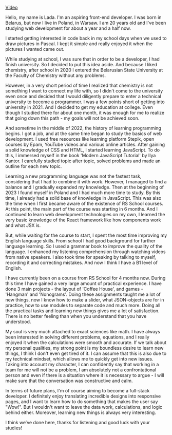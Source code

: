 [Video](https://youtu.be/kYoQuNojbl0)

Hello, my name is Lada. I'm an aspiring front-end developer. I was born in Belarus, but now I live in Poland, in Warsaw. I am 20 years old and I've been studying web development for about a year and a half now.

I started getting interested in code back in my school days when we used to draw pictures in Pascal. I kept it simple and really enjoyed it when the pictures I wanted came out.

While studying at school, I was sure that in order to be a developer, I had finish university. So I decided to put this idea aside. And because I liked chemistry, after school in 2020 I entered the Belarusian State University at the Faculty of Chemistry without any problems.

However, in a very short period of time I realized that chemistry is not something I want to connect my life with, so I didn't come to the university even once and decided that I would diligently prepare to enter a technical university to become a programmer. I was a few points short of getting into university in 2021. And I decided to get my education at college. Even though I studied there for about one month, it was enough for me to realize that going down this path - my goals will not be achieved soon.

And sometime in the middle of 2022, the history of learning programming begins. I got a job, and at the same time began to study the basics of web development. I used free resources like learning platform Stepik, open courses by Epam, YouTube videos and various online articles. After gaining a solid knowledge of CSS and HTML, I started learning JavaScript. To do this, I immersed myself in the book 'Modern JavaScript Tutorial' by Ilya Kantor. I carefully studied topic after topic, solved problems and made an outline for each new topic.

Learning a new programming language was not the fastest task, considering that I had to combine it with work. However, I managed to find a balance and I gradually expanded my knowledge. Then at the beginning of 2023 I found myself in Poland and I had much more time to study. By this time, I already had a solid base of knowledge in JavaScript. This was also the time when I first became aware of the existence of RS School courses. At this point, the main part of the course was starting in 6 months. And I continued to learn web development technologies on my own, I learned the very basic knowledge of the React framework like how components work and what JSX is. 

But, while waiting for the course to start, I spent the most time improving my English language skills. From school I had good background for further language learning. So I used a grammar book to improve the quality of the language. I enhanced my listening comprehension through watching videos from native speakers. I also took time for speaking by talking to myself, recording it and correcting mistakes. And now I think I have a B1 level of English.

I have currently been on a course from RS School for 4 months now. During this time I have gained a very large amount of practical experience. I have done 3 main projects - the layout of 'Coffee House', and games - 'Hangman' and 'Nonograms'. Doing these assignments taught me a lot of new things, now I know how to make a slider, what JSON-objects are for in practice, how to use modules to separate code and much more. Doing all the practical tasks and learning new things gives me a lot of satisfaction. There is no better feeling than when you understand that you have understood.

My soul is very much attached to exact sciences like math. I have always been interested in solving different problems, equations, and I really enjoyed it when the calculations were smooth and accurate. If we talk about my personal qualities, my strong point is my boundless desire to learn new things, I think I don't even get tired of it. I can assume that this is also due to my technical mindset, which allows me to quickly get into new issues. Taking into account my character, I can confidently say that working in a team for me will not be a problem, I am absolutely not a confrontational person and even if there is a situation where it is necessary to argue - I will make sure that the conversation was constructive and calm.

In terms of future plans, I'm of course aiming to become a full-stack developer. I definitely enjoy translating incredible designs into responsive pages, and I want to learn how to do something that makes the user say "Wow!". But I wouldn't want to leave the data work, calculations, and logic behind either. Moreover, learning new things is always very interesting.

I think we’ve done here, thanks for listening and good luck with your studies!